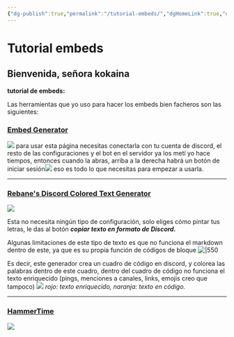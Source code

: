 ```yaml
---
{"dg-publish":true,"permalink":"/tutorial-embeds/","dgHomeLink":true,"dgPassFrontmatter":false,"dgShowBacklinks":true,"dgShowLocalGraph":true,"dgShowInlineTitle":true}
---
```



# Tutorial embeds

## Bienvenida, señora kokaina

**tutorial de embeds:**

Las herramientas que yo uso para hacer los embeds bien facheros son las siguientes:

### [Embed Generator](https://message.style/)

![](https://i.imgur.com/l05YiEG.png)
para usar esta página necesitas conectarla con tu cuenta de discord, el resto de las configuraciones y el bot en el servidor ya los metí yo hace tiempos, entonces cuando la abras, arriba a la derecha habrá un botón de iniciar sesión![](https://i.imgur.com/Nd6hGSz.png)
eso es todo lo que necesitas para empezar a usarla.

---

### [Rebane's Discord Colored Text Generator](https://rebane2001.com/discord-colored-text-generator/)

![](https://i.imgur.com/RJbU1Mn.png)

Esta no necesita ningún tipo de configuración, solo eliges cómo pintar tus letras, le das al botón ***copiar texto en formato de Discord.*** 

Algunas limitaciones de este tipo de texto es que no funciona el markdown dentro de este, ya que es su propia función de códigos de bloque
![|550](https://i.imgur.com/6nFbd4e.png)

Es decir, este generador crea un cuadro de código en discord, y colorea las palabras dentro de este cuadro, dentro del cuadro de código no funciona el texto enriquecido (pings, menciones a canales, links, emojis creo que tampoco)
![](https://i.imgur.com/OU07hKp.png)
*rojo: texto enriquecido, naranja: texto en código.*

---

### [HammerTime](https://hammertime.cyou/)

![](https://i.imgur.com/l9euoQp.png)
